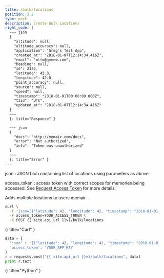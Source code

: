 ```yaml
---
title: /bulk/locations
position: 3.2
type: post
description: Create Bulk Locations
right_code: |
  ~~~ json
  {
    "altitude": null,
    "altitude_accuracy": null,
    "application": "Greg's Test App",
    "created_at": "2018-01-07T12:14:34.416Z",
    "email": "otto@gmeow.com",
    "heading": null,
    "id": 2134,
    "latitude": 42.0,
    "longitude": 42.0,
    "point_accuracy": null,
    "source": null,
    "speed": null,
    "timestamp": "2018-01-01T00:00:00.000Z",
    "tzid": "UTC",
    "updated_at": "2018-01-07T12:14:34.416Z"
  }
  ~~~
  {: title="Response" }

  ~~~ json
  {
    "docs": "http://memair.com/docs",
    "error": "Not authorized",
    "info": "Token was unauthorized"
  }
  ~~~
  {: title="Error" }
---
```


json
: JSON blob containing list of locations using parameters as above

access_token
: access token with correct scopes for memories being accessed. See [Request Access Token](#authenticationrequest_access_token) for more details

Adds multiple locations to users memair.

~~~ bash
curl \
  -F 'json=[{"latitude": 42, "longitude": 42, "timestamp": "2018-01-01 00:00:00"}, {"latitude": 42, "longitude": 42, "timestamp": "2018-01-01 00:05:00", "point_accuracy": 100}]' \
  -F access_token=YOUR_ACCESS_TOKEN \
  -X POST {{ site.api_url }}v1/bulk/locations
~~~
{: title="Curl" }

~~~ python
data = {
  'json' : '[{"latitude": 42, "longitude": 42, "timestamp": "2018-01-01 00:00:00"}, {"latitude": 42, "longitude": 42, "timestamp": "2018-01-01 00:05:00", "point_accuracy": 100}]',
  'access_token': 'YOUR_APP_KEY'
}
r = requests.post("{{ site.api_url }}v1/bulk/locations", data)
print r.text
~~~
{: title="Python" }

